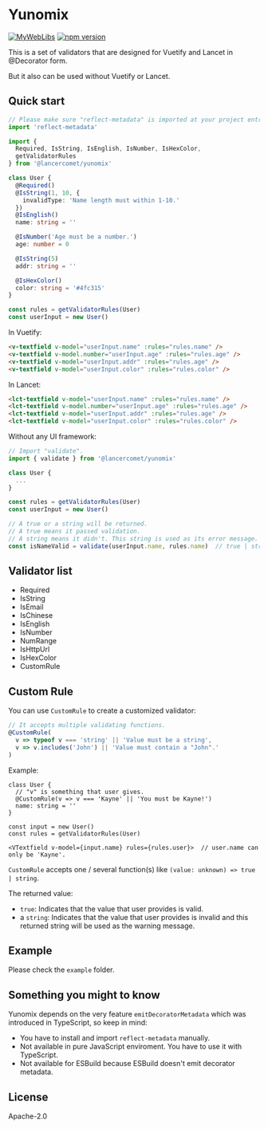 # Yunomix

[![MyWebLibs](https://github.com/LancerComet/MyWebLibs/workflows/Test/badge.svg)](https://github.com/LancerComet/MyWebLibs/actions)
[![npm version](https://badge.fury.io/js/@lancercomet%2Fyunomix.svg)](https://badge.fury.io/js/@lancercomet%2Fyunomix)

This is a set of validators that are designed for Vuetify and Lancet in @Decorator form.

But it also can be used without Vuetify or Lancet.

## Quick start

```ts
// Please make sure "reflect-metadata" is imported at your project entry.
import 'reflect-metadata'
```

```ts
import {
  Required, IsString, IsEnglish, IsNumber, IsHexColor,
  getValidatorRules
} from '@lancercomet/yunomix'

class User {
  @Required()
  @IsString(1, 10, {
    invalidType: 'Name length must within 1-10.'
  })
  @IsEnglish()
  name: string = ''

  @IsNumber('Age must be a number.')
  age: number = 0

  @IsString(5)
  addr: string = ''

  @IsHexColor()
  color: string = '#4fc315'
}

const rules = getValidatorRules(User)
const userInput = new User()
```

In Vuetify:

```html
<v-textfield v-model="userInput.name" :rules="rules.name" />
<v-textfield v-model.number="userInput.age" :rules="rules.age" />
<v-textfield v-model="userInput.addr" :rules="rules.age" />
<v-textfield v-model="userInput.color" :rules="rules.color" />
```

In Lancet:

```html
<lct-textfield v-model="userInput.name" :rules="rules.name" />
<lct-textfield v-model.number="userInput.age" :rules="rules.age" />
<lct-textfield v-model="userInput.addr" :rules="rules.age" />
<lct-textfield v-model="userInput.color" :rules="rules.color" />
```

Without any UI framework:

```ts
// Import "validate".
import { validate } from '@lancercomet/yunomix'

class User {
  ...
}

const rules = getValidatorRules(User)
const userInput = new User()

// A true or a string will be returned.
// A true means it passed validation.
// A string means it didn't. This string is used as its error message.
const isNameValid = validate(userInput.name, rules.name)  // true | string
```

## Validator list

 - Required
 - IsString
 - IsEmail
 - IsChinese
 - IsEnglish
 - IsNumber
 - NumRange
 - IsHttpUrl
 - IsHexColor
 - CustomRule

## Custom Rule

You can use `CustomRule` to create a customized validator:

```ts
// It accepts multiple validating functions.
@CustomRule(
  v => typeof v === 'string' || 'Value must be a string',
  v => v.includes('John') || 'Value must contain a "John".'
)
```

Example:

```tsx
class User {
  // "v" is something that user gives.
  @CustomRule(v => v === 'Kayne' || 'You must be Kayne!')
  name: string = ''
}

const input = new User()
const rules = getValidatorRules(User)

<VTextfield v-model={input.name} rules={rules.user}>  // user.name can only be 'Kayne'.
```

`CustomRule` accepts one / several function(s) like `(value: unknown) => true | string`.

The returned value:

 - `true`: Indicates that the value that user provides is valid.
 - a `string`: Indicates that the value that user provides is invalid and this returned string will be used as the warning message.

## Example

Please check the `example` folder.

## Something you might to know

Yunomix depends on the very feature `emitDecoratorMetadata` which was introduced in TypeScript, so keep in mind:

- You have to install and import `reflect-metadata` manually.
- Not available in pure JavaScript enviroment. You have to use it with TypeScript.
- Not available for ESBuild because ESBuild doesn't emit decorator metadata.


## License

Apache-2.0
